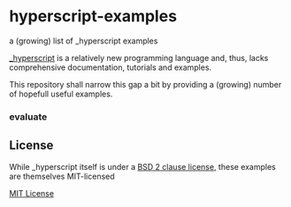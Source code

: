 # hyperscript-examples #

a (growing) list of \_hyperscript examples

[\_hyperscript](https://github.com/bigskysoftware/_hyperscript) is a relatively new programming language and, thus, lacks comprehensive documentation, tutorials and examples.

This repository shall narrow this gap a bit by providing a (growing) number of hopefull useful examples.

### evaluate ###


## License ##

While \_hyperscript itself is under a [BSD 2 clause license](https://github.com/bigskysoftware/_hyperscript/blob/master/LICENSE), these examples are themselves MIT-licensed

[MIT License](LICENSE.md)
